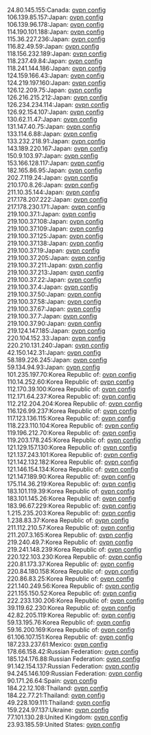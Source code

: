 24.80.145.155:Canada: [ovpn config](vpn/24_80_145_155.ovpn)  
106.139.85.157:Japan: [ovpn config](vpn/106_139_85_157.ovpn)  
106.139.96.178:Japan: [ovpn config](vpn/106_139_96_178.ovpn)  
114.190.101.188:Japan: [ovpn config](vpn/114_190_101_188.ovpn)  
115.36.227.236:Japan: [ovpn config](vpn/115_36_227_236.ovpn)  
116.82.49.59:Japan: [ovpn config](vpn/116_82_49_59.ovpn)  
118.156.232.189:Japan: [ovpn config](vpn/118_156_232_189.ovpn)  
118.237.49.84:Japan: [ovpn config](vpn/118_237_49_84.ovpn)  
118.241.144.186:Japan: [ovpn config](vpn/118_241_144_186.ovpn)  
124.159.166.43:Japan: [ovpn config](vpn/124_159_166_43.ovpn)  
124.219.197.160:Japan: [ovpn config](vpn/124_219_197_160.ovpn)  
126.12.209.75:Japan: [ovpn config](vpn/126_12_209_75.ovpn)  
126.216.215.212:Japan: [ovpn config](vpn/126_216_215_212.ovpn)  
126.234.234.114:Japan: [ovpn config](vpn/126_234_234_114.ovpn)  
126.92.154.107:Japan: [ovpn config](vpn/126_92_154_107.ovpn)  
130.62.11.47:Japan: [ovpn config](vpn/130_62_11_47.ovpn)  
131.147.40.75:Japan: [ovpn config](vpn/131_147_40_75.ovpn)  
133.114.6.88:Japan: [ovpn config](vpn/133_114_6_88.ovpn)  
133.232.218.91:Japan: [ovpn config](vpn/133_232_218_91.ovpn)  
143.189.220.167:Japan: [ovpn config](vpn/143_189_220_167.ovpn)  
150.9.103.97:Japan: [ovpn config](vpn/150_9_103_97.ovpn)  
153.166.128.117:Japan: [ovpn config](vpn/153_166_128_117.ovpn)  
182.165.86.95:Japan: [ovpn config](vpn/182_165_86_95.ovpn)  
202.7.119.24:Japan: [ovpn config](vpn/202_7_119_24.ovpn)  
210.170.8.26:Japan: [ovpn config](vpn/210_170_8_26.ovpn)  
211.10.35.144:Japan: [ovpn config](vpn/211_10_35_144.ovpn)  
217.178.207.222:Japan: [ovpn config](vpn/217_178_207_222.ovpn)  
217.178.230.171:Japan: [ovpn config](vpn/217_178_230_171.ovpn)  
219.100.37.1:Japan: [ovpn config](vpn/219_100_37_1.ovpn)  
219.100.37.108:Japan: [ovpn config](vpn/219_100_37_108.ovpn)  
219.100.37.109:Japan: [ovpn config](vpn/219_100_37_109.ovpn)  
219.100.37.125:Japan: [ovpn config](vpn/219_100_37_125.ovpn)  
219.100.37.138:Japan: [ovpn config](vpn/219_100_37_138.ovpn)  
219.100.37.19:Japan: [ovpn config](vpn/219_100_37_19.ovpn)  
219.100.37.205:Japan: [ovpn config](vpn/219_100_37_205.ovpn)  
219.100.37.211:Japan: [ovpn config](vpn/219_100_37_211.ovpn)  
219.100.37.213:Japan: [ovpn config](vpn/219_100_37_213.ovpn)  
219.100.37.22:Japan: [ovpn config](vpn/219_100_37_22.ovpn)  
219.100.37.4:Japan: [ovpn config](vpn/219_100_37_4.ovpn)  
219.100.37.50:Japan: [ovpn config](vpn/219_100_37_50.ovpn)  
219.100.37.58:Japan: [ovpn config](vpn/219_100_37_58.ovpn)  
219.100.37.67:Japan: [ovpn config](vpn/219_100_37_67.ovpn)  
219.100.37.7:Japan: [ovpn config](vpn/219_100_37_7.ovpn)  
219.100.37.90:Japan: [ovpn config](vpn/219_100_37_90.ovpn)  
219.124.147.185:Japan: [ovpn config](vpn/219_124_147_185.ovpn)  
220.104.152.33:Japan: [ovpn config](vpn/220_104_152_33.ovpn)  
220.210.131.240:Japan: [ovpn config](vpn/220_210_131_240.ovpn)  
42.150.142.31:Japan: [ovpn config](vpn/42_150_142_31.ovpn)  
58.189.226.245:Japan: [ovpn config](vpn/58_189_226_245.ovpn)  
59.134.94.93:Japan: [ovpn config](vpn/59_134_94_93.ovpn)  
101.235.197.70:Korea Republic of: [ovpn config](vpn/101_235_197_70.ovpn)  
110.14.252.60:Korea Republic of: [ovpn config](vpn/110_14_252_60.ovpn)  
112.170.39.100:Korea Republic of: [ovpn config](vpn/112_170_39_100.ovpn)  
112.171.64.237:Korea Republic of: [ovpn config](vpn/112_171_64_237.ovpn)  
112.212.204.204:Korea Republic of: [ovpn config](vpn/112_212_204_204.ovpn)  
116.126.99.237:Korea Republic of: [ovpn config](vpn/116_126_99_237.ovpn)  
117.123.136.115:Korea Republic of: [ovpn config](vpn/117_123_136_115.ovpn)  
118.223.110.104:Korea Republic of: [ovpn config](vpn/118_223_110_104.ovpn)  
119.196.212.70:Korea Republic of: [ovpn config](vpn/119_196_212_70.ovpn)  
119.203.178.245:Korea Republic of: [ovpn config](vpn/119_203_178_245.ovpn)  
121.129.157.130:Korea Republic of: [ovpn config](vpn/121_129_157_130.ovpn)  
121.137.243.101:Korea Republic of: [ovpn config](vpn/121_137_243_101.ovpn)  
121.142.132.182:Korea Republic of: [ovpn config](vpn/121_142_132_182.ovpn)  
121.146.154.134:Korea Republic of: [ovpn config](vpn/121_146_154_134.ovpn)  
121.147.189.90:Korea Republic of: [ovpn config](vpn/121_147_189_90.ovpn)  
175.114.36.219:Korea Republic of: [ovpn config](vpn/175_114_36_219.ovpn)  
183.101.119.39:Korea Republic of: [ovpn config](vpn/183_101_119_39.ovpn)  
183.101.145.26:Korea Republic of: [ovpn config](vpn/183_101_145_26.ovpn)  
183.96.67.229:Korea Republic of: [ovpn config](vpn/183_96_67_229.ovpn)  
1.215.235.203:Korea Republic of: [ovpn config](vpn/1_215_235_203.ovpn)  
1.238.83.37:Korea Republic of: [ovpn config](vpn/1_238_83_37.ovpn)  
211.112.210.57:Korea Republic of: [ovpn config](vpn/211_112_210_57.ovpn)  
211.207.3.165:Korea Republic of: [ovpn config](vpn/211_207_3_165.ovpn)  
219.240.49.7:Korea Republic of: [ovpn config](vpn/219_240_49_7.ovpn)  
219.241.148.239:Korea Republic of: [ovpn config](vpn/219_241_148_239.ovpn)  
220.122.103.230:Korea Republic of: [ovpn config](vpn/220_122_103_230.ovpn)  
220.81.173.37:Korea Republic of: [ovpn config](vpn/220_81_173_37.ovpn)  
220.84.180.158:Korea Republic of: [ovpn config](vpn/220_84_180_158.ovpn)  
220.86.83.25:Korea Republic of: [ovpn config](vpn/220_86_83_25.ovpn)  
221.140.249.56:Korea Republic of: [ovpn config](vpn/221_140_249_56.ovpn)  
221.155.150.52:Korea Republic of: [ovpn config](vpn/221_155_150_52.ovpn)  
222.233.130.206:Korea Republic of: [ovpn config](vpn/222_233_130_206.ovpn)  
39.119.62.230:Korea Republic of: [ovpn config](vpn/39_119_62_230.ovpn)  
42.82.205.119:Korea Republic of: [ovpn config](vpn/42_82_205_119.ovpn)  
59.13.195.76:Korea Republic of: [ovpn config](vpn/59_13_195_76.ovpn)  
59.16.200.169:Korea Republic of: [ovpn config](vpn/59_16_200_169.ovpn)  
61.106.107.151:Korea Republic of: [ovpn config](vpn/61_106_107_151.ovpn)  
187.233.237.61:Mexico: [ovpn config](vpn/187_233_237_61.ovpn)  
178.66.158.42:Russian Federation: [ovpn config](vpn/178_66_158_42.ovpn)  
185.124.176.88:Russian Federation: [ovpn config](vpn/185_124_176_88.ovpn)  
91.142.154.137:Russian Federation: [ovpn config](vpn/91_142_154_137.ovpn)  
94.245.146.109:Russian Federation: [ovpn config](vpn/94_245_146_109.ovpn)  
90.171.26.64:Spain: [ovpn config](vpn/90_171_26_64.ovpn)  
184.22.12.108:Thailand: [ovpn config](vpn/184_22_12_108.ovpn)  
184.22.77.21:Thailand: [ovpn config](vpn/184_22_77_21.ovpn)  
49.228.109.111:Thailand: [ovpn config](vpn/49_228_109_111.ovpn)  
159.224.97.137:Ukraine: [ovpn config](vpn/159_224_97_137.ovpn)  
77.101.130.28:United Kingdom: [ovpn config](vpn/77_101_130_28.ovpn)  
23.93.185.59:United States: [ovpn config](vpn/23_93_185_59.ovpn)  
